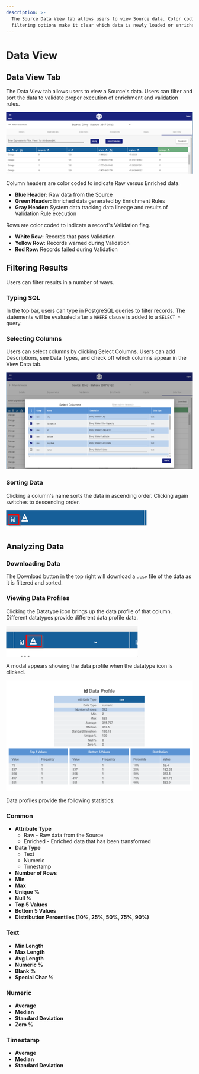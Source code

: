 ```yaml
---
description: >-
  The Source Data View tab allows users to view Source data. Color coding and
  filtering options make it clear which data is newly loaded or enriched.
---
```


# Data View

## Data View Tab

The Data View tab allows users to view a Source's data. Users can filter and sort the data to validate proper execution of enrichment and validation rules.

![Data View](../../.gitbook/assets/image%20%2845%29.png)

Column headers are color coded to indicate Raw versus Enriched data.

* **Blue Header:** Raw data from the Source
* **Green Header:** Enriched data generated by Enrichment Rules
* **Gray Header:** System data tracking data lineage and results of Validation Rule execution

Rows are color coded to indicate a record's Validation flag.

* **White Row:** Records that pass Validation
* **Yellow Row:** Records warned during Validation
* **Red Row:** Records failed during Validation

## Filtering Results

Users can filter results in a number of ways.

### Typing SQL

In the top bar, users can type in PostgreSQL queries to filter records. The statements will be evaluated after a `WHERE` clause is added to a `SELECT *` query.

### Selecting Columns

Users can select columns by clicking Select Columns. Users can add Descriptions, see Data Types, and check off which columns appear in the View Data tab.

![Select Columns](../../.gitbook/assets/image%20%28109%29.png)

### **Sorting Data**

Clicking a column's name sorts the data in ascending order. Clicking again switches to descending order.

![Column Name](../../.gitbook/assets/image%20%2872%29.png)

## Analyzing Data

### Downloading Data

The Download button in the top right will download a `.csv` file of the data as it is filtered and sorted.

### Viewing Data Profiles

Clicking the Datatype icon brings up the data profile of that column. Different datatypes provide different data profile data.

![Column Datatype icon](../../.gitbook/assets/image%20%2843%29.png)

A modal appears showing the data profile when the datatype icon is clicked.

![Data Profile Modal](../../.gitbook/assets/image%20%28112%29.png)

Data profiles provide the following statistics:

### Common

* **Attribute Type**
  * Raw - Raw data from the Source
  * Enriched - Enriched data that has been transformed
* **Data Type**
  * Text
  * Numeric
  * Timestamp
* **Number of Rows**
* **Min**
* **Max**
* **Unique %**
* **Null %**
* **Top 5 Values**
* **Bottom 5 Values**
* **Distribution Percentiles \(10%, 25%, 50%, 75%, 90%\)**

### Text

* **Min Length**
* **Max Length**
* **Avg Length**
* **Numeric %**
* **Blank %**
* **Special Char %**

### Numeric

* **Average**
* **Median**
* **Standard Deviation**
* **Zero %**

### Timestamp

* **Average**
* **Median**
* **Standard Deviation**

